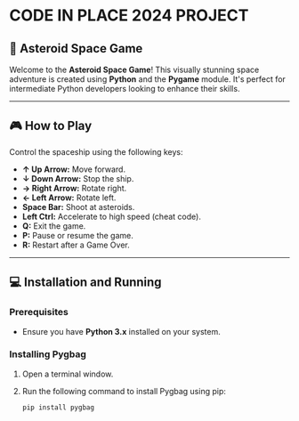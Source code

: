 # CODE IN PLACE 2024 PROJECT

## 🚀 Asteroid Space Game

Welcome to the **Asteroid Space Game**! This visually stunning space adventure is created using **Python** and the **Pygame** module. It's perfect for intermediate Python developers looking to enhance their skills.

---

## 🎮 How to Play

Control the spaceship using the following keys:

- **↑ Up Arrow:** Move forward.
- **↓ Down Arrow:** Stop the ship.
- **→ Right Arrow:** Rotate right.
- **← Left Arrow:** Rotate left.
- **Space Bar:** Shoot at asteroids.
- **Left Ctrl:** Accelerate to high speed (cheat code).
- **Q:** Exit the game.
- **P:** Pause or resume the game.
- **R:** Restart after a Game Over.

---

## 💻 Installation and Running

### Prerequisites

- Ensure you have **Python 3.x** installed on your system.

### Installing Pygbag

1. Open a terminal window.
2. Run the following command to install Pygbag using pip:

   ```bash
   pip install pygbag
